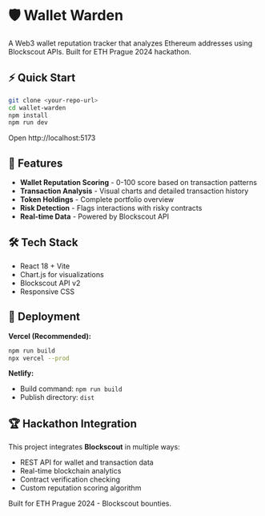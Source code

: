 # 🛡️ Wallet Warden

A Web3 wallet reputation tracker that analyzes Ethereum addresses using Blockscout APIs. Built for ETH Prague 2024 hackathon.

## ⚡ Quick Start

```bash
git clone <your-repo-url>
cd wallet-warden
npm install
npm run dev
```

Open http://localhost:5173

## 🌟 Features

- **Wallet Reputation Scoring** - 0-100 score based on transaction patterns
- **Transaction Analysis** - Visual charts and detailed transaction history
- **Token Holdings** - Complete portfolio overview
- **Risk Detection** - Flags interactions with risky contracts
- **Real-time Data** - Powered by Blockscout API

## 🛠️ Tech Stack

- React 18 + Vite
- Chart.js for visualizations
- Blockscout API v2
- Responsive CSS

## 🚀 Deployment

**Vercel (Recommended):**

```bash
npm run build
npx vercel --prod
```

**Netlify:**

- Build command: `npm run build`
- Publish directory: `dist`

## 🏆 Hackathon Integration

This project integrates **Blockscout** in multiple ways:

- REST API for wallet and transaction data
- Real-time blockchain analytics
- Contract verification checking
- Custom reputation scoring algorithm

Built for ETH Prague 2024 - Blockscout bounties.
